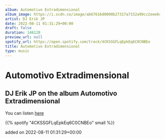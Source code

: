 ```yaml
---
album: Automotivo Extradimensional
album_image: https://i.scdn.co/image/ab67616d0000b27317a7152a99cc2eee6c5959b3
artist: DJ Erik JP
date: 2022-08-11 01:31:29+00:00
draft: false
duration: 146128
preview_url: null
spotify_url: https://open.spotify.com/track/4CKSSGFLqEpkEq6C0CNBEo
title: Automotivo Extradimensional
type: music
---
```



# Automotivo Extradimensional

## DJ Erik JP on the album Automotivo Extradimensional

You can listen [here](https://open.spotify.com/track/4CKSSGFLqEpkEq6C0CNBEo)

{{% spotify "4CKSSGFLqEpkEq6C0CNBEo" small %}}

added on 2022-08-11 01:31:29+00:00